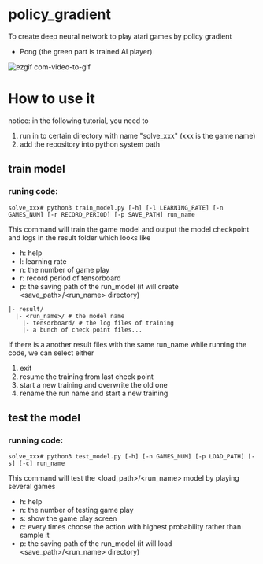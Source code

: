# policy_gradient
To create deep neural network to play atari games by policy gradient
* Pong (the green part is trained AI player)

![ezgif com-video-to-gif](https://user-images.githubusercontent.com/27904418/54260725-01568800-4527-11e9-8f28-80b6547b6dfb.gif)



# How to use it 
notice:
in the following tutorial, you need to
1. run in to certain directory with name "solve_xxx" (xxx is the game name)
2. add the repository into python system path

## train model 
### runing code:
```
solve_xxx# python3 train_model.py [-h] [-l LEARNING_RATE] [-n GAMES_NUM] [-r RECORD_PERIOD] [-p SAVE_PATH] run_name
```
This command will train the game model and output the model checkpoint and logs in the result folder which looks like
* h: help
* l: learning rate
* n: the number of game play
* r: record period of tensorboard
* p: the saving path of the run_model (it will create <save_path>/<run_name> directory)

```
|- result/
  |- <run_name>/ # the model name
    |- tensorboard/ # the log files of training
    |- a bunch of check point files...
```
If there is a another result files with the same run_name while running the code, we can select either 
1. exit
2. resume the training from last check point
3. start a new training and overwrite the old one
4. rename the run name and start a new training


## test the model
### running code:
```
solve_xxx# python3 test_model.py [-h] [-n GAMES_NUM] [-p LOAD_PATH] [-s] [-c] run_name
```
This command will test the <load_path>/<run_name> model by playing several games
* h: help
* n: the number of testing game play 
* s: show the game play screen
* c: every times choose the action with highest probability rather than sample it 
* p: the saving path of the run_model (it will load <save_path>/<run_name> directory)


